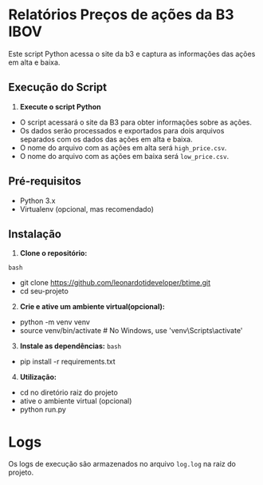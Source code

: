 # Relatórios Preços de ações da B3 IBOV

Este script Python acessa o site da b3 e captura as informações das ações em alta e baixa.

## Execução do Script

1. **Execute o script Python**
- O script acessará o site da B3 para obter informações sobre as ações.
- Os dados serão processados e exportados para dois arquivos separados com os dados das ações em alta e baixa.
- O nome do arquivo com as ações em alta será `high_price.csv`.
- O nome do arquivo com as ações em baixa será `low_price.csv`.

## Pré-requisitos

- Python 3.x
- Virtualenv (opcional, mas recomendado)

## Instalação

1. **Clone o repositório:**

```bash```
- git clone https://github.com/leonardotideveloper/btime.git
- cd seu-projeto

2. **Crie e ative um ambiente virtual(opcional):**
- python -m venv venv
- source venv/bin/activate  # No Windows, use 'venv\Scripts\activate'

3. **Instale as dependências:**
```bash```
- pip install -r requirements.txt

4. **Utilização:**
- cd no diretório raiz do projeto
- ative o ambiente virtual (opcional)
- python run.py

# Logs 
Os logs de execução são armazenados no arquivo `log.log` na raiz do projeto.
